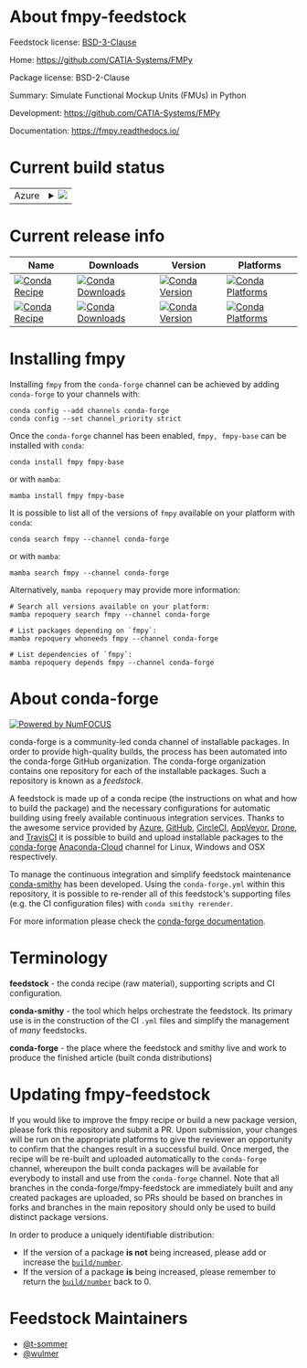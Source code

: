 About fmpy-feedstock
====================

Feedstock license: [BSD-3-Clause](https://github.com/conda-forge/fmpy-feedstock/blob/main/LICENSE.txt)

Home: https://github.com/CATIA-Systems/FMPy

Package license: BSD-2-Clause

Summary: Simulate Functional Mockup Units (FMUs) in Python

Development: https://github.com/CATIA-Systems/FMPy

Documentation: https://fmpy.readthedocs.io/

Current build status
====================


<table>
    
  <tr>
    <td>Azure</td>
    <td>
      <details>
        <summary>
          <a href="https://dev.azure.com/conda-forge/feedstock-builds/_build/latest?definitionId=5322&branchName=main">
            <img src="https://dev.azure.com/conda-forge/feedstock-builds/_apis/build/status/fmpy-feedstock?branchName=main">
          </a>
        </summary>
        <table>
          <thead><tr><th>Variant</th><th>Status</th></tr></thead>
          <tbody><tr>
              <td>linux_64_python3.10.____cpython</td>
              <td>
                <a href="https://dev.azure.com/conda-forge/feedstock-builds/_build/latest?definitionId=5322&branchName=main">
                  <img src="https://dev.azure.com/conda-forge/feedstock-builds/_apis/build/status/fmpy-feedstock?branchName=main&jobName=linux&configuration=linux%20linux_64_python3.10.____cpython" alt="variant">
                </a>
              </td>
            </tr><tr>
              <td>linux_64_python3.11.____cpython</td>
              <td>
                <a href="https://dev.azure.com/conda-forge/feedstock-builds/_build/latest?definitionId=5322&branchName=main">
                  <img src="https://dev.azure.com/conda-forge/feedstock-builds/_apis/build/status/fmpy-feedstock?branchName=main&jobName=linux&configuration=linux%20linux_64_python3.11.____cpython" alt="variant">
                </a>
              </td>
            </tr><tr>
              <td>linux_64_python3.8.____cpython</td>
              <td>
                <a href="https://dev.azure.com/conda-forge/feedstock-builds/_build/latest?definitionId=5322&branchName=main">
                  <img src="https://dev.azure.com/conda-forge/feedstock-builds/_apis/build/status/fmpy-feedstock?branchName=main&jobName=linux&configuration=linux%20linux_64_python3.8.____cpython" alt="variant">
                </a>
              </td>
            </tr><tr>
              <td>linux_64_python3.9.____cpython</td>
              <td>
                <a href="https://dev.azure.com/conda-forge/feedstock-builds/_build/latest?definitionId=5322&branchName=main">
                  <img src="https://dev.azure.com/conda-forge/feedstock-builds/_apis/build/status/fmpy-feedstock?branchName=main&jobName=linux&configuration=linux%20linux_64_python3.9.____cpython" alt="variant">
                </a>
              </td>
            </tr><tr>
              <td>osx_64_python3.10.____cpython</td>
              <td>
                <a href="https://dev.azure.com/conda-forge/feedstock-builds/_build/latest?definitionId=5322&branchName=main">
                  <img src="https://dev.azure.com/conda-forge/feedstock-builds/_apis/build/status/fmpy-feedstock?branchName=main&jobName=osx&configuration=osx%20osx_64_python3.10.____cpython" alt="variant">
                </a>
              </td>
            </tr><tr>
              <td>osx_64_python3.11.____cpython</td>
              <td>
                <a href="https://dev.azure.com/conda-forge/feedstock-builds/_build/latest?definitionId=5322&branchName=main">
                  <img src="https://dev.azure.com/conda-forge/feedstock-builds/_apis/build/status/fmpy-feedstock?branchName=main&jobName=osx&configuration=osx%20osx_64_python3.11.____cpython" alt="variant">
                </a>
              </td>
            </tr><tr>
              <td>osx_64_python3.8.____cpython</td>
              <td>
                <a href="https://dev.azure.com/conda-forge/feedstock-builds/_build/latest?definitionId=5322&branchName=main">
                  <img src="https://dev.azure.com/conda-forge/feedstock-builds/_apis/build/status/fmpy-feedstock?branchName=main&jobName=osx&configuration=osx%20osx_64_python3.8.____cpython" alt="variant">
                </a>
              </td>
            </tr><tr>
              <td>osx_64_python3.9.____cpython</td>
              <td>
                <a href="https://dev.azure.com/conda-forge/feedstock-builds/_build/latest?definitionId=5322&branchName=main">
                  <img src="https://dev.azure.com/conda-forge/feedstock-builds/_apis/build/status/fmpy-feedstock?branchName=main&jobName=osx&configuration=osx%20osx_64_python3.9.____cpython" alt="variant">
                </a>
              </td>
            </tr><tr>
              <td>win_64_python3.10.____cpython</td>
              <td>
                <a href="https://dev.azure.com/conda-forge/feedstock-builds/_build/latest?definitionId=5322&branchName=main">
                  <img src="https://dev.azure.com/conda-forge/feedstock-builds/_apis/build/status/fmpy-feedstock?branchName=main&jobName=win&configuration=win%20win_64_python3.10.____cpython" alt="variant">
                </a>
              </td>
            </tr><tr>
              <td>win_64_python3.11.____cpython</td>
              <td>
                <a href="https://dev.azure.com/conda-forge/feedstock-builds/_build/latest?definitionId=5322&branchName=main">
                  <img src="https://dev.azure.com/conda-forge/feedstock-builds/_apis/build/status/fmpy-feedstock?branchName=main&jobName=win&configuration=win%20win_64_python3.11.____cpython" alt="variant">
                </a>
              </td>
            </tr><tr>
              <td>win_64_python3.8.____cpython</td>
              <td>
                <a href="https://dev.azure.com/conda-forge/feedstock-builds/_build/latest?definitionId=5322&branchName=main">
                  <img src="https://dev.azure.com/conda-forge/feedstock-builds/_apis/build/status/fmpy-feedstock?branchName=main&jobName=win&configuration=win%20win_64_python3.8.____cpython" alt="variant">
                </a>
              </td>
            </tr><tr>
              <td>win_64_python3.9.____cpython</td>
              <td>
                <a href="https://dev.azure.com/conda-forge/feedstock-builds/_build/latest?definitionId=5322&branchName=main">
                  <img src="https://dev.azure.com/conda-forge/feedstock-builds/_apis/build/status/fmpy-feedstock?branchName=main&jobName=win&configuration=win%20win_64_python3.9.____cpython" alt="variant">
                </a>
              </td>
            </tr>
          </tbody>
        </table>
      </details>
    </td>
  </tr>
</table>

Current release info
====================

| Name | Downloads | Version | Platforms |
| --- | --- | --- | --- |
| [![Conda Recipe](https://img.shields.io/badge/recipe-fmpy-green.svg)](https://anaconda.org/conda-forge/fmpy) | [![Conda Downloads](https://img.shields.io/conda/dn/conda-forge/fmpy.svg)](https://anaconda.org/conda-forge/fmpy) | [![Conda Version](https://img.shields.io/conda/vn/conda-forge/fmpy.svg)](https://anaconda.org/conda-forge/fmpy) | [![Conda Platforms](https://img.shields.io/conda/pn/conda-forge/fmpy.svg)](https://anaconda.org/conda-forge/fmpy) |
| [![Conda Recipe](https://img.shields.io/badge/recipe-fmpy--base-green.svg)](https://anaconda.org/conda-forge/fmpy-base) | [![Conda Downloads](https://img.shields.io/conda/dn/conda-forge/fmpy-base.svg)](https://anaconda.org/conda-forge/fmpy-base) | [![Conda Version](https://img.shields.io/conda/vn/conda-forge/fmpy-base.svg)](https://anaconda.org/conda-forge/fmpy-base) | [![Conda Platforms](https://img.shields.io/conda/pn/conda-forge/fmpy-base.svg)](https://anaconda.org/conda-forge/fmpy-base) |

Installing fmpy
===============

Installing `fmpy` from the `conda-forge` channel can be achieved by adding `conda-forge` to your channels with:

```
conda config --add channels conda-forge
conda config --set channel_priority strict
```

Once the `conda-forge` channel has been enabled, `fmpy, fmpy-base` can be installed with `conda`:

```
conda install fmpy fmpy-base
```

or with `mamba`:

```
mamba install fmpy fmpy-base
```

It is possible to list all of the versions of `fmpy` available on your platform with `conda`:

```
conda search fmpy --channel conda-forge
```

or with `mamba`:

```
mamba search fmpy --channel conda-forge
```

Alternatively, `mamba repoquery` may provide more information:

```
# Search all versions available on your platform:
mamba repoquery search fmpy --channel conda-forge

# List packages depending on `fmpy`:
mamba repoquery whoneeds fmpy --channel conda-forge

# List dependencies of `fmpy`:
mamba repoquery depends fmpy --channel conda-forge
```


About conda-forge
=================

[![Powered by
NumFOCUS](https://img.shields.io/badge/powered%20by-NumFOCUS-orange.svg?style=flat&colorA=E1523D&colorB=007D8A)](https://numfocus.org)

conda-forge is a community-led conda channel of installable packages.
In order to provide high-quality builds, the process has been automated into the
conda-forge GitHub organization. The conda-forge organization contains one repository
for each of the installable packages. Such a repository is known as a *feedstock*.

A feedstock is made up of a conda recipe (the instructions on what and how to build
the package) and the necessary configurations for automatic building using freely
available continuous integration services. Thanks to the awesome service provided by
[Azure](https://azure.microsoft.com/en-us/services/devops/), [GitHub](https://github.com/),
[CircleCI](https://circleci.com/), [AppVeyor](https://www.appveyor.com/),
[Drone](https://cloud.drone.io/welcome), and [TravisCI](https://travis-ci.com/)
it is possible to build and upload installable packages to the
[conda-forge](https://anaconda.org/conda-forge) [Anaconda-Cloud](https://anaconda.org/)
channel for Linux, Windows and OSX respectively.

To manage the continuous integration and simplify feedstock maintenance
[conda-smithy](https://github.com/conda-forge/conda-smithy) has been developed.
Using the ``conda-forge.yml`` within this repository, it is possible to re-render all of
this feedstock's supporting files (e.g. the CI configuration files) with ``conda smithy rerender``.

For more information please check the [conda-forge documentation](https://conda-forge.org/docs/).

Terminology
===========

**feedstock** - the conda recipe (raw material), supporting scripts and CI configuration.

**conda-smithy** - the tool which helps orchestrate the feedstock.
                   Its primary use is in the construction of the CI ``.yml`` files
                   and simplify the management of *many* feedstocks.

**conda-forge** - the place where the feedstock and smithy live and work to
                  produce the finished article (built conda distributions)


Updating fmpy-feedstock
=======================

If you would like to improve the fmpy recipe or build a new
package version, please fork this repository and submit a PR. Upon submission,
your changes will be run on the appropriate platforms to give the reviewer an
opportunity to confirm that the changes result in a successful build. Once
merged, the recipe will be re-built and uploaded automatically to the
`conda-forge` channel, whereupon the built conda packages will be available for
everybody to install and use from the `conda-forge` channel.
Note that all branches in the conda-forge/fmpy-feedstock are
immediately built and any created packages are uploaded, so PRs should be based
on branches in forks and branches in the main repository should only be used to
build distinct package versions.

In order to produce a uniquely identifiable distribution:
 * If the version of a package **is not** being increased, please add or increase
   the [``build/number``](https://docs.conda.io/projects/conda-build/en/latest/resources/define-metadata.html#build-number-and-string).
 * If the version of a package **is** being increased, please remember to return
   the [``build/number``](https://docs.conda.io/projects/conda-build/en/latest/resources/define-metadata.html#build-number-and-string)
   back to 0.

Feedstock Maintainers
=====================

* [@t-sommer](https://github.com/t-sommer/)
* [@wulmer](https://github.com/wulmer/)


